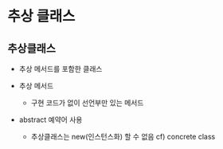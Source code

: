 # 추상 클래스

## 추상클래스
- 추상 메서드를 포함한 클래스
- 추상 메서드
	- 구현 코드가 없이 선언부만 있는 메서드

- abstract 예약어 사용
	- 추상클래스는 new(인스턴스화) 할 수 없음
	cf) concrete class